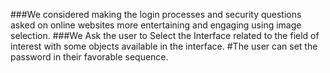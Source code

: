 ###We considered making the login processes and security questions asked on online websites more entertaining and engaging using image selection.
###We Ask the user to Select the Interface related to the field of interest with some objects available in the interface. 
#The user can set the password in their favorable sequence.
